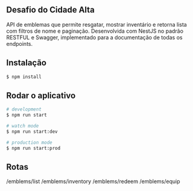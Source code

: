 ## Desafio do Cidade Alta

API de emblemas que permite resgatar, mostrar inventário e retorna lista com filtros de nome e paginação.
Desenvolvida com NestJS no padrão RESTFUL e Swagger, implementado para a documentação de todas os endpoints.

## Instalação

```bash
$ npm install
```

## Rodar o aplicativo 

```bash
# development
$ npm run start

# watch mode
$ npm run start:dev

# production mode
$ npm run start:prod
```

## Rotas

/emblems/list
/emblems/inventory
/emblems/redeem
/emblems/equip